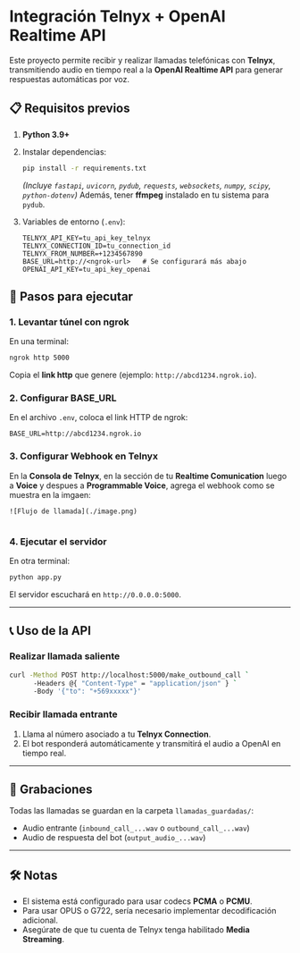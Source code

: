 # Integración Telnyx + OpenAI Realtime API

Este proyecto permite recibir y realizar llamadas telefónicas con **Telnyx**, transmitiendo audio en tiempo real a la **OpenAI Realtime API** para generar respuestas automáticas por voz.

## 📋 Requisitos previos

1. **Python 3.9+**

2. Instalar dependencias:

   ```bash
   pip install -r requirements.txt
   ```

   *(Incluye `fastapi`, `uvicorn`, `pydub`, `requests`, `websockets`, `numpy`, `scipy`, `python-dotenv`)*
   Además, tener **ffmpeg** instalado en tu sistema para `pydub`.

3. Variables de entorno (`.env`):

   ```
   TELNYX_API_KEY=tu_api_key_telnyx
   TELNYX_CONNECTION_ID=tu_connection_id
   TELNYX_FROM_NUMBER=+1234567890
   BASE_URL=http://<ngrok-url>   # Se configurará más abajo
   OPENAI_API_KEY=tu_api_key_openai
   ```

## 🚀 Pasos para ejecutar

### 1. Levantar túnel con ngrok

En una terminal:

```bash
ngrok http 5000
```

Copia el **link http** que genere (ejemplo: `http://abcd1234.ngrok.io`).

### 2. Configurar BASE\_URL

En el archivo `.env`, coloca el link HTTP de ngrok:

```
BASE_URL=http://abcd1234.ngrok.io
```

### 3. Configurar Webhook en Telnyx

En la **Consola de Telnyx**, en la sección de tu **Realtime Comunication** luego a **Voice** y despues a **Programmable Voice**, agrega el webhook como se muestra en la imgaen:

```
![Flujo de llamada](./image.png)


```


### 4. Ejecutar el servidor

En otra terminal:

```bash
python app.py
```

El servidor escuchará en `http://0.0.0.0:5000`.

---

## 📞 Uso de la API

### Realizar llamada saliente

```bash
curl -Method POST http://localhost:5000/make_outbound_call `
      -Headers @{ "Content-Type" = "application/json" } `
      -Body '{"to": "+569xxxxx"}'
```


### Recibir llamada entrante

1. Llama al número asociado a tu **Telnyx Connection**.
2. El bot responderá automáticamente y transmitirá el audio a OpenAI en tiempo real.

---

## 💾 Grabaciones

Todas las llamadas se guardan en la carpeta `llamadas_guardadas/`:

* Audio entrante (`inbound_call_...wav` o `outbound_call_...wav`)
* Audio de respuesta del bot (`output_audio_...wav`)

---

## 🛠 Notas

* El sistema está configurado para usar codecs **PCMA** o **PCMU**.
* Para usar OPUS o G722, sería necesario implementar decodificación adicional.
* Asegúrate de que tu cuenta de Telnyx tenga habilitado **Media Streaming**.
